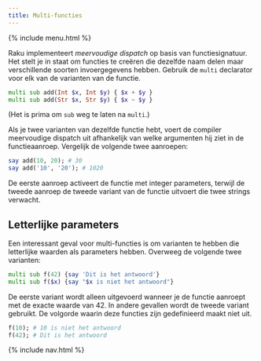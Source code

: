 ```yaml
---
title: Multi-functies
---
```


{% include menu.html %}

Raku implementeert _meervoudige dispatch_ op basis van functiesignatuur. Het stelt je in staat om functies te creëren die dezelfde naam delen maar verschillende soorten invoergegevens hebben. Gebruik de `multi` declarator voor elk van de varianten van de functie.

```raku
multi sub add(Int $x, Int $y) { $x + $y }
multi sub add(Str $x, Str $y) { $x ~ $y }
```

(Het is prima om `sub` weg te laten na `multi`.)

Als je twee varianten van dezelfde functie hebt, voert de compiler meervoudige dispatch uit afhankelijk van welke argumenten hij ziet in de functieaanroep. Vergelijk de volgende twee aanroepen:

```raku
say add(10, 20); # 30
say add('10', '20'); # 1020
```

De eerste aanroep activeert de functie met integer parameters, terwijl de tweede aanroep de tweede variant van de functie uitvoert die twee strings verwacht.

## Letterlijke parameters

Een interessant geval voor multi-functies is om varianten te hebben die letterlijke waarden als parameters hebben. Overweeg de volgende twee varianten:

```raku
multi sub f(42) {say 'Dit is het antwoord'}
multi sub f($x) {say "$x is niet het antwoord"}
```

De eerste variant wordt alleen uitgevoerd wanneer je de functie aanroept met de exacte waarde van 42. In andere gevallen wordt de tweede variant gebruikt. De volgorde waarin deze functies zijn gedefinieerd maakt niet uit.

```raku
f(10); # 10 is niet het antwoord
f(42); # Dit is het antwoord
```

{% include nav.html %}